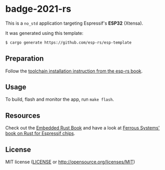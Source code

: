 # badge-2021-rs

This is a `no_std` application targeting Espressif's **ESP32** (Xtensa).

It was generated using this template:

```bash
$ cargo generate https://github.com/esp-rs/esp-template
```

[cargo-generate]: https://github.com/cargo-generate/cargo-generate

## Preparation

Follow the [toolchain installation instruction from the esp-rs book](
https://esp-rs.github.io/book/installation/installation.html#xtensa).

## Usage

To build, flash and monitor the app, run `make flash`.

## Resources

Check out the [Embedded Rust Book](https://docs.rust-embedded.org/book/)
and have a look at [Ferrous Systems' book on Rust for Espressif
chips](https://espressif-trainings.ferrous-systems.com/).

## License

MIT license ([LICENSE](LICENSE) or http://opensource.org/licenses/MIT)
